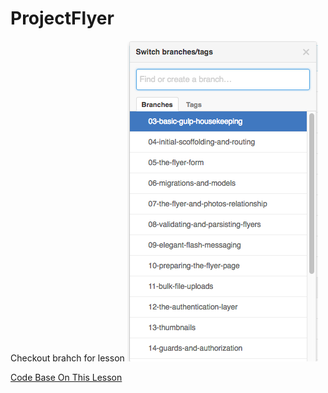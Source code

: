 # ProjectFlyer
Checkout brahch for lesson
![just checkout your lesson](https://raw.githubusercontent.com/devbian/ProjectFlyer/master/branches.png)

[Code Base On This Lesson](https://laracasts.com/series/build-project-flyer-with-me)	



